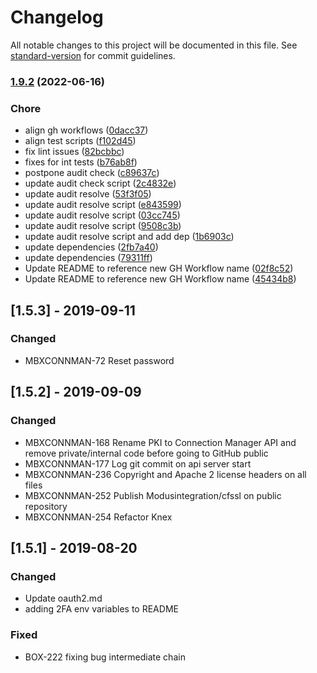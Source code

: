 # Changelog

All notable changes to this project will be documented in this file. See [standard-version](https://github.com/conventional-changelog/standard-version) for commit guidelines.

### [1.9.2](https://github.com/modusbox/connection-manager-api/compare/v1.9.1...v1.9.2) (2022-06-16)


### Chore

* align gh workflows ([0dacc37](https://github.com/modusbox/connection-manager-api/commit/0dacc3735ede67a086eca1b321ac7edbd6a802b6))
* align test scripts ([f102d45](https://github.com/modusbox/connection-manager-api/commit/f102d45fde8ce29b48f15487917dc4803ba72992))
* fix lint issues ([82bcbbc](https://github.com/modusbox/connection-manager-api/commit/82bcbbc25262e2bc22ce0ee0abc4b9f46b918e61))
* fixes for int tests ([b76ab8f](https://github.com/modusbox/connection-manager-api/commit/b76ab8fec6486ac0a41e7d79fcdd04da7e5b4b82))
* postpone audit check ([c89637c](https://github.com/modusbox/connection-manager-api/commit/c89637ca5c30d0c3589d06dd585ed6badb4042c5))
* update audit check script ([2c4832e](https://github.com/modusbox/connection-manager-api/commit/2c4832e88b8f86f92e236bcce6147656ac48327d))
* update audit resolve ([53f3f05](https://github.com/modusbox/connection-manager-api/commit/53f3f05773e0b51a1c7ee44a625aa11e976522f2))
* update audit resolve script ([e843599](https://github.com/modusbox/connection-manager-api/commit/e84359998c7fff6c1c6b654a7d2650370e5caeb6))
* update audit resolve script ([03cc745](https://github.com/modusbox/connection-manager-api/commit/03cc745296c4fd236a409d16fd5e572e22cf1066))
* update audit resolve script ([9508c3b](https://github.com/modusbox/connection-manager-api/commit/9508c3b9adbcee7d863bc58cc5e5607e12c8967d))
* update audit resolve script and add dep ([1b6903c](https://github.com/modusbox/connection-manager-api/commit/1b6903c860da6d728f90ba2842c504f4635b6fee))
* update dependencies ([2fb7a40](https://github.com/modusbox/connection-manager-api/commit/2fb7a40abca89124b584cbd25a535c4baa8a2a9a))
* update dependencies ([79311ff](https://github.com/modusbox/connection-manager-api/commit/79311ffe10da02efe162f6ce0aaed6c66ae4528b))
* Update README to reference new GH Workflow name ([02f8c52](https://github.com/modusbox/connection-manager-api/commit/02f8c52232864ce20a6329fdfb074f9cd93dd1ce))
* Update README to reference new GH Workflow name ([45434b8](https://github.com/modusbox/connection-manager-api/commit/45434b8a2aa35497ce9b3185d84321f15a258fa2))

## [1.5.3] - 2019-09-11

### Changed
- MBXCONNMAN-72 Reset password

## [1.5.2] - 2019-09-09

### Changed
- MBXCONNMAN-168 Rename PKI to Connection Manager API and remove private/internal code before going to GitHub public
- MBXCONNMAN-177 Log git commit on api server start
- MBXCONNMAN-236 Copyright and Apache 2 license headers on all files 
- MBXCONNMAN-252 Publish Modusintegration/cfssl on public repository
- MBXCONNMAN-254 Refactor Knex

## [1.5.1] - 2019-08-20

### Changed
- Update oauth2.md
- adding 2FA env variables to README

### Fixed
- BOX-222 fixing bug intermediate chain
